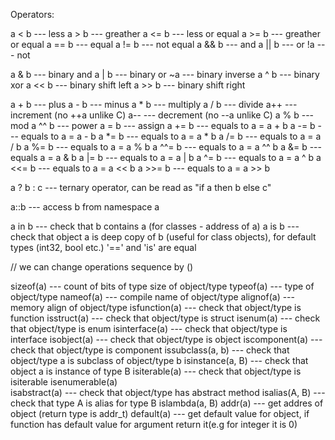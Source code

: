 
Operators:

a < b       --- less
a > b       --- greather
a <= b      --- less or equal
a >= b      --- greather or equal
a == b      --- equal
a != b      --- not equal
a && b      --- and
a || b      --- or
!a          --- not

a & b       --- binary and
a | b       --- binary or
~a          --- binary inverse
a ^ b       --- binary xor
a << b      --- binary shift left
a >> b      --- binary shift right

a + b       --- plus
a - b       --- minus
a * b       --- multiply
a / b       --- divide
a++         --- increment (no ++a unlike C)
a--         --- decrement (no --a unlike C)
a % b       --- mod
a ^^ b      --- power
a = b       --- assign
a += b      --- equals to a = a + b
a -= b      --- equals to a = a - b
a *= b      --- equals to a = a * b
a /= b      --- equals to a = a / b
a %= b      --- equals to a = a % b
a ^^= b     --- equals to a = a ^^ b
a &= b      --- equals a = a & b
a |= b      --- equals to a = a | b
a ^= b      --- equals to a = a ^ b
a <<= b     --- equals to a = a << b
a >>= b     --- equals to a = a >> b

a ? b : c   --- ternary operator, can be read as "if a then b else c"

a::b        --- access b from namespace a

a in b      --- check that b contains a (for classes - address of a)
a is b      --- check that object a is deep copy of b (useful for class objects), for default types (int32, bool etc.) '==' and 'is' are equal

// we can change operations sequence by ()


sizeof(a)           --- count of bits of type size of object/type
typeof(a)           --- type of object/type
nameof(a)           --- compile name of object/type
alignof(a)          --- memory align of object/type
isfunction(a)       --- check that object/type is function
isstruct(a)         --- check that object/type is struct
isenum(a)           --- check that object/type is enum
isinterface(a)      --- check that object/type is interface
isobject(a)         --- check that object/type is object
iscomponent(a)      --- check that object/type is component
issubclass(a, b)    --- check that object/type a is subclass of object/type b
isinstance(a, B)    --- check that object a is instance of type B
isiterable(a)       --- check that object/type is isiterable
isenumerable(a)      
isabstract(a)       --- check that object/type has abstract method
isalias(A, B)       --- check that type A is alias for type B
islambda(a, B) 
addr(a)             --- get addres of object (return type is addr_t)
default(a)          --- get default value for object, if function has default value for argument return it(e.g for integer it is 0)
